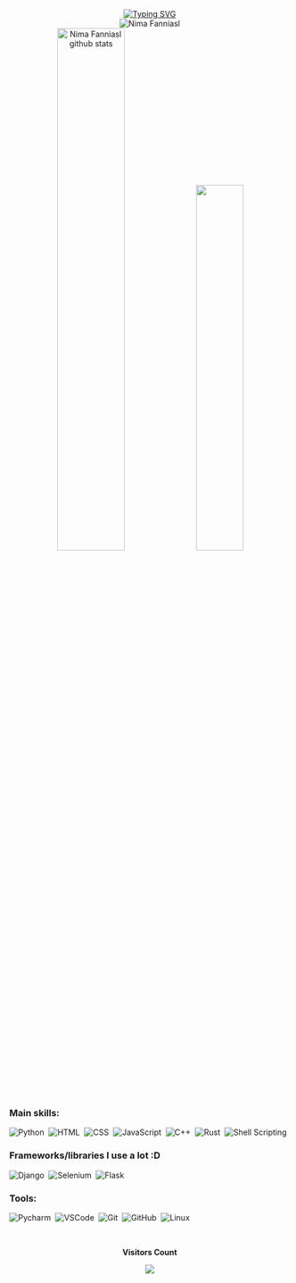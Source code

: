 <div align="center"><a href="https://git.io/typing-svg"><img src="http://readme-typing-svg.herokuapp.com?font=JetBrains+Mono+&duration=3000&pause=600&color=00BFBF&center=true&width=435&lines=Hey!+I'm+Nima+%3AD;I'm+a+Programmer+and+Full-Stack+Developer;%26+I+love+using+%26+developing+FOSS+Projects;I+can+code+in+Python%2C+C%2FC%2B%2B%2C+Front-end%2C+Rust;And+libreries+like+Django%2C+Selenium%2C+BS4+etc;You+can+Follow+me+Here%2C+%26+at+YT%2F%40smartnima;And+Also+go+to+my+website+at+smartnima.com" alt="Typing SVG" /></a></div>

<div align="center"><img height="auto" src="https://github-readme-streak-stats.herokuapp.com/?user=nimafanniasl&theme=black-ice&hide_border=true&stroke=0000&background=0D1117&ring=00bfbf&fire=00bfbf&currStreakLabel=00bfbf" alt="Nima Fanniasl" /></div>

<div align="center">  
  <img width="49%" height="auto" src="https://github-readme-stats.vercel.app/api?username=nimafanniasl&show_icons=true&count_private=true&hide_border=true&title_color=00bfbf&icon_color=00bfbf&text_color=c9d1d9&bg_color=0d1117" alt="Nima Fanniasl github stats" /> 
  <img width="41%" height="auto" src="https://github-readme-stats.vercel.app/api/top-langs/?username=nimafanniasl&layout=compact&hide_border=true&title_color=00bfbf&text_color=00bfbf&bg_color=0d1117" />
</div>

### Main skills:

![Python](https://img.shields.io/badge/-Python-0D1117?style=for-the-badge&logo=Python&labelColor=0D1117)&nbsp;
![HTML](https://img.shields.io/badge/-HTML-0D1117?style=for-the-badge&logo=html5&labelColor=0D1117)&nbsp;
![CSS](https://img.shields.io/badge/-CSS-0D1117?style=for-the-badge&logo=CSS3&logoColor=1572B6&labelColor=0D1117)&nbsp;
![JavaScript](https://img.shields.io/badge/-JavaScript-0D1117?style=for-the-badge&logo=javascript&labelColor=0D1117&textColor=0D1117)&nbsp;
![C++](https://img.shields.io/badge/-C++-0D1117?style=for-the-badge&logo=cplusplus&labelColor=0D1117)&nbsp;
![Rust](https://img.shields.io/badge/-Rust-0D1117?style=for-the-badge&logo=rust&logoColor=f70000&labelColor=0D1117)&nbsp;
![Shell Scripting](https://img.shields.io/badge/-Shell%20Scripting-0D1117?style=for-the-badge&logo=gnometerminal&labelColor=0D1117)&nbsp;

### Frameworks/libraries I use a lot :D
![Django](https://img.shields.io/badge/-django-0D1117?style=for-the-badge&logo=django&labelColor=0D1117)&nbsp;
![Selenium](https://img.shields.io/badge/-selenium-0D1117?style=for-the-badge&logo=selenium&labelColor=0D1117)&nbsp;
![Flask](https://img.shields.io/badge/-flask-0D1117?style=for-the-badge&logo=flask&labelColor=0D1117)&nbsp;

### Tools:

![Pycharm](https://img.shields.io/badge/-pycharm-0D1117?style=for-the-badge&logo=pycharm&logoColor=FDEE21&labelColor=0D1117)&nbsp;
![VSCode](https://img.shields.io/badge/-VSCode-0D1117?style=for-the-badge&logo=visualstudiocode&logoColor=007ACC&labelColor=0D1117)&nbsp;
![Git](https://img.shields.io/badge/-Git-0D1117?style=for-the-badge&logo=git&labelColor=0D1117)&nbsp;
![GitHub](https://img.shields.io/badge/-GitHub-0D1117?style=for-the-badge&logo=github&labelColor=0D1117)&nbsp;
![Linux](https://img.shields.io/badge/-linux-0D1117?style=for-the-badge&logo=linux&labelColor=0D1117)&nbsp;

<div align="center">
<br><p align="centre"><b>Visitors Count</b></p>  
<p align="center"><img align="center" src="https://profile-counter.glitch.me/{nimafanniasl}/count.svg" /></p> 
<br></div>
